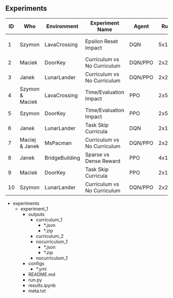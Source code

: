 ## Experiments

ID | Who | Environment | Experiment Name | Agent | Runs | Detailed Description |
|-|-|-|-|-|-|-|
1 | Szymon | LavaCrossing | Epsilon Reset Impact | DQN | 5x10 | 1.0(0.999), 0.6(0.9994), 0.3(0.9995), 0.1(0.9996), 0.03(0.9997) on 0,1,2 @ 0.8
2 | Maciek | DoorKey | Curriculum vs No Curriculum | DQN/PPO | 2x2x10 | 0,1,2 vs 2
3 | Janek | LunarLander | Curriculum vs No Curriculum | DQN/PPO | 2x2x10 | 0,1,2,3 vs 3
4 | Szymon & Maciek | LavaCrossing | Time/Evaluation Impact | PPO | 2x5x10 | 1500/2500/3500/4500/5500 vs (0.8/2000) on 0,1
5 | Szymon | DoorKey | Time/Evaluation Impact | PPO | 2x5x10 | 750/1000/1250/1500/1750 vs (0.8/1500) on 1,2
6 | Janek | LunarLander | Task Skip Curricula | DQN | 2x10 | 0,1,2,3  vs 0,3 
7 | Maciej & Janek | MsPacman | Curriculum vs No Curriculum | DQN/PPO | 2x2x10 | 0,1,3 vs 3
8 | Janek | BridgeBuilding | Sparse vs Dense Reward | PPO | 4x10 | 0,1,2
9 | Maciek | DoorKey | Task Skip Curricula | PPO | 2x10 | 0,1,2 vs 0,2
10 | Szymon | LunarLander | Curriculum vs No Curriculum | DQN/PPO | 2x2x10 | 0,1,2,3,4 vs 4

- experiments
    - experiment_1
        - outputs
            - curriculum_1
                - *.json
                - *.zip
            - curriculum_2
            - nocurriculum_1
                - *.json
                - *.zip
            - nocurriculum_1
        - configs
            - *.yml
        - README.md
        - run.py
        - results.ipynb
        - meta.txt
